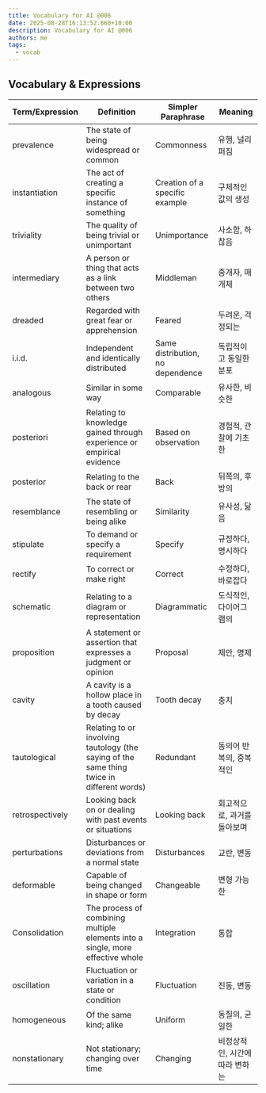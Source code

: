 ```yaml
---
title: Vocabulary for AI @006
date: 2025-08-28T16:13:52.660+10:00
description: Vocabulary for AI @006
authors: me
tags:
  - vocab
---
```


## Vocabulary & Expressions

| Term/Expression | Definition | Simpler Paraphrase | Meaning |
| --- | --- | --- | --- |
| prevalence | The state of being widespread or common | Commonness | 유행, 널리 퍼짐 |
| instantiation | The act of creating a specific instance of something | Creation of a specific example | 구체적인 값의 생성 |
| triviality | The quality of being trivial or unimportant | Unimportance | 사소함, 하찮음 |
| intermediary | A person or thing that acts as a link between two others | Middleman | 중개자, 매개체 |
| dreaded | Regarded with great fear or apprehension | Feared | 두려운, 걱정되는 |
| i.i.d. | Independent and identically distributed | Same distribution, no dependence | 독립적이고 동일한 분포 |
| analogous | Similar in some way | Comparable | 유사한, 비슷한 |
| posteriori | Relating to knowledge gained through experience or empirical evidence | Based on observation | 경험적, 관찰에 기초한 |
| posterior | Relating to the back or rear | Back | 뒤쪽의, 후방의 |
| resemblance | The state of resembling or being alike | Similarity | 유사성, 닮음 |
| stipulate | To demand or specify a requirement | Specify | 규정하다, 명시하다 |
| rectify | To correct or make right | Correct | 수정하다, 바로잡다 |
| schematic | Relating to a diagram or representation | Diagrammatic | 도식적인, 다이어그램의 |
| proposition | A statement or assertion that expresses a judgment or opinion | Proposal | 제안, 명제 |
| cavity | A cavity is a hollow place in a tooth caused by decay | Tooth decay | 충치 |
| tautological | Relating to or involving tautology (the saying of the same thing twice in different words) | Redundant | 동의어 반복의, 중복적인 |
| retrospectively | Looking back on or dealing with past events or situations | Looking back | 회고적으로, 과거를 돌아보며 |
| perturbations | Disturbances or deviations from a normal state | Disturbances | 교란, 변동 |
| deformable | Capable of being changed in shape or form | Changeable | 변형 가능한 |
| Consolidation | The process of combining multiple elements into a single, more effective whole | Integration | 통합 |
| oscillation | Fluctuation or variation in a state or condition | Fluctuation | 진동, 변동 |
| homogeneous | Of the same kind; alike | Uniform | 동질의, 균일한 |
| nonstationary | Not stationary; changing over time | Changing | 비정상적인, 시간에 따라 변하는 |
